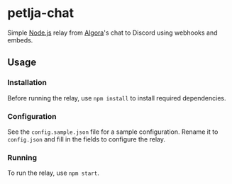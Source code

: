 # petlja-chat
Simple [Node.js](https://nodejs.org) relay from [Algora](https://algora.petlja.org)'s chat to Discord using webhooks and embeds.

## Usage
### Installation
Before running the relay, use `npm install` to install required dependencies.

### Configuration
See the `config.sample.json` file for a sample configuration. Rename it to `config.json` and fill in the fields to configure the relay.

### Running
To run the relay, use `npm start`.

